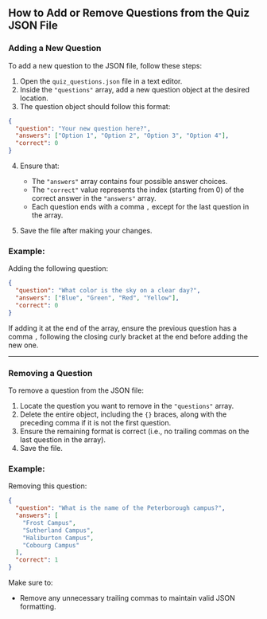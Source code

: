 ## How to Add or Remove Questions from the Quiz JSON File

### Adding a New Question

To add a new question to the JSON file, follow these steps:

1. Open the `quiz_questions.json` file in a text editor.
2. Inside the `"questions"` array, add a new question object at the desired location.
3. The question object should follow this format:

```json
{
  "question": "Your new question here?",
  "answers": ["Option 1", "Option 2", "Option 3", "Option 4"],
  "correct": 0
}
```

4. Ensure that:

   - The `"answers"` array contains four possible answer choices.
   - The `"correct"` value represents the index (starting from 0) of the correct answer in the `"answers"` array.
   - Each question ends with a comma `,` except for the last question in the array.

5. Save the file after making your changes.

### Example:

Adding the following question:

```json
{
  "question": "What color is the sky on a clear day?",
  "answers": ["Blue", "Green", "Red", "Yellow"],
  "correct": 0
}
```

If adding it at the end of the array, ensure the previous question has a comma `,` following the closing curly bracket at the end before adding the new one.

---

### Removing a Question

To remove a question from the JSON file:

1. Locate the question you want to remove in the `"questions"` array.
2. Delete the entire object, including the `{}` braces, along with the preceding comma if it is not the first question.
3. Ensure the remaining format is correct (i.e., no trailing commas on the last question in the array).
4. Save the file.

### Example:

Removing this question:

```json
{
  "question": "What is the name of the Peterborough campus?",
  "answers": [
    "Frost Campus",
    "Sutherland Campus",
    "Haliburton Campus",
    "Cobourg Campus"
  ],
  "correct": 1
}
```

Make sure to:

- Remove any unnecessary trailing commas to maintain valid JSON formatting.
